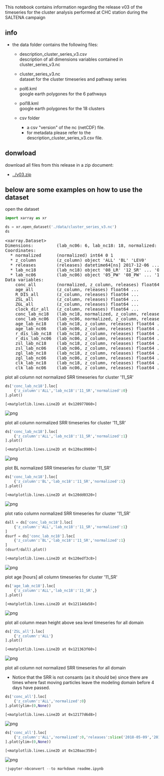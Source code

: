 This notebook contains information regarding the release v03 of the timeseries for the cluster analysis performed at CHC station during the SALTENA campaign
## info

- the data folder contains the following files:
  - description_cluster_series_v3.csv  
  description of all dimensions variables contained in cluster_series_v3.nc
  - cluster_series_v3.nc  
  dataset for the cluster timeseries and pathway series
  - pol6.kml  
  google earth polygones for the 6 pathways
  - pol18.kml  
  google earth polygones for the 18 clusters

  - csv folder  
    - a csv "version" of the nc (netCDF) file.
    - for metadata please refer to the description_cluster_series_v3.csv file.
    
    
## donwload

download all files from this release in a zip document:
- [../v03.zip](../v03.zip)

    
## below are some examples on how to use the dataset

open the dataset


```python
import xarray as xr
```


```python
ds = xr.open_dataset('./data/cluster_series_v3.nc')
ds
```




<pre>&lt;xarray.Dataset&gt;
Dimensions:         (lab_nc06: 6, lab_nc18: 18, normalized: 2, releases: 4248, z_column: 3)
Coordinates:
  * normalized      (normalized) int64 0 1
  * z_column        (z_column) object &#x27;ALL&#x27; &#x27;BL&#x27; &#x27;LEV0&#x27;
  * releases        (releases) datetime64[ns] 2017-12-06 ... 2018-05-31T23:00:00
  * lab_nc18        (lab_nc18) object &#x27;08_LR&#x27; &#x27;12_SR&#x27; ... &#x27;08_SM&#x27; &#x27;02_SR&#x27;
  * lab_nc06        (lab_nc06) object &#x27;05_PW&#x27; &#x27;08_PW&#x27; ... &#x27;11_PW&#x27; &#x27;03_PW&#x27;
Data variables:
    conc_all        (normalized, z_column, releases) float64 ...
    age_all         (z_column, releases) float64 ...
    R_DIS_all       (z_column, releases) float64 ...
    ZSL_all         (z_column, releases) float64 ...
    ZGL_all         (z_column, releases) float64 ...
    clock_dir_all   (z_column, releases) float64 ...
    conc_lab_nc18   (lab_nc18, normalized, z_column, releases) float64 ...
    conc_lab_nc06   (lab_nc06, normalized, z_column, releases) float64 ...
    age_lab_nc18    (lab_nc18, z_column, releases) float64 ...
    age_lab_nc06    (lab_nc06, z_column, releases) float64 ...
    r_dis_lab_nc18  (lab_nc18, z_column, releases) float64 ...
    r_dis_lab_nc06  (lab_nc06, z_column, releases) float64 ...
    zsl_lab_nc18    (lab_nc18, z_column, releases) float64 ...
    zsl_lab_nc06    (lab_nc06, z_column, releases) float64 ...
    zgl_lab_nc18    (lab_nc18, z_column, releases) float64 ...
    zgl_lab_nc06    (lab_nc06, z_column, releases) float64 ...
    clk_lab_nc18    (lab_nc18, z_column, releases) float64 ...
    clk_lab_nc06    (lab_nc06, z_column, releases) float64 ...</pre>



plot all column not normalized SRR timeseries for cluster '11_SR'


```python
ds['conc_lab_nc18'].loc[
    {'z_column':'ALL','lab_nc18':'11_SR','normalized':0}
].plot()
```




    [<matplotlib.lines.Line2D at 0x120977860>]




    
![png](readme_files/readme_5_1.png)
    


plot all column normalized SRR timeseries for cluster '11_SR'


```python
ds['conc_lab_nc18'].loc[
    {'z_column':'ALL','lab_nc18':'11_SR','normalized':1}
].plot()
```




    [<matplotlib.lines.Line2D at 0x120ac8908>]




    
![png](readme_files/readme_7_1.png)
    


plot BL normalized SRR timeseries for cluster '11_SR'


```python
ds['conc_lab_nc18'].loc[
    {'z_column':'BL','lab_nc18':'11_SR','normalized':1}
].plot()
```




    [<matplotlib.lines.Line2D at 0x120dd0320>]




    
![png](readme_files/readme_9_1.png)
    


plot ratio column normalized SRR timeseries for cluster '11_SR'


```python
dall = ds['conc_lab_nc18'].loc[
    {'z_column':'ALL','lab_nc18':'11_SR','normalized':1}
]
dsurf = ds['conc_lab_nc18'].loc[
    {'z_column':'BL','lab_nc18':'11_SR','normalized':1}
]
(dsurf/dall).plot()
```




    [<matplotlib.lines.Line2D at 0x120edf3c8>]




    
![png](readme_files/readme_11_1.png)
    


plot age [hours] all column timeseries for cluster '11_SR'


```python
ds['age_lab_nc18'].loc[
    {'z_column':'ALL','lab_nc18':'11_SR',}
].plot()
```




    [<matplotlib.lines.Line2D at 0x12114da58>]




    
![png](readme_files/readme_13_1.png)
    


plot all column mean height above sea level timeseries for all domain


```python
ds['ZSL_all'].loc[
    {'z_column':'ALL'}
].plot()
```




    [<matplotlib.lines.Line2D at 0x121363f60>]




    
![png](readme_files/readme_15_1.png)
    


plot all column not normalized SRR timeseries for all domain
- Notice that the SRR is not consants (as it should be) since there are times where fast moving particles leave the modeling domain before 4 days have passed. 


```python
ds['conc_all'].loc[
    {'z_column':'ALL','normalized':0}
].plot(ylim=(0,None))
```




    [<matplotlib.lines.Line2D at 0x12177d6d8>]




    
![png](readme_files/readme_17_1.png)
    



```python
ds['conc_all'].loc[
    {'z_column':'ALL','normalized':0,'releases':slice('2018-05-09','2018-05-11')}
].plot(ylim=(0,None))
```




    [<matplotlib.lines.Line2D at 0x120aac358>]




    
![png](readme_files/readme_18_1.png)
    



```python
!jupyter-nbconvert --to markdown readme.ipynb
```


```python

```

